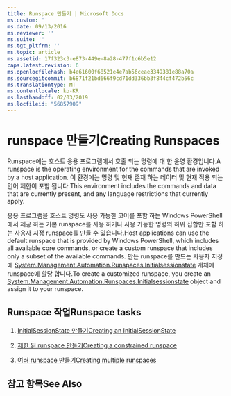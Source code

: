 ```yaml
---
title: Runspace 만들기 | Microsoft Docs
ms.custom: ''
ms.date: 09/13/2016
ms.reviewer: ''
ms.suite: ''
ms.tgt_pltfrm: ''
ms.topic: article
ms.assetid: 17f323c3-e873-449e-8a28-477f1c6b5e12
caps.latest.revision: 6
ms.openlocfilehash: b4e61600f68521e4e7ab56ceae3349381e88a70a
ms.sourcegitcommit: b6871f21bd666f9cd71dd336bb3f844cf472b56c
ms.translationtype: MT
ms.contentlocale: ko-KR
ms.lasthandoff: 02/03/2019
ms.locfileid: "56857909"
---
```

# <a name="creating-runspaces"></a><span data-ttu-id="e7af5-102">runspace 만들기</span><span class="sxs-lookup"><span data-stu-id="e7af5-102">Creating Runspaces</span></span>

<span data-ttu-id="e7af5-103">Runspace에는 호스트 응용 프로그램에서 호출 되는 명령에 대 한 운영 환경입니다.</span><span class="sxs-lookup"><span data-stu-id="e7af5-103">A runspace is the operating environment for the commands that are invoked by a host application.</span></span> <span data-ttu-id="e7af5-104">이 환경에는 명령 및 현재 존재 하는 데이터 및 현재 적용 되는 언어 제한이 포함 됩니다.</span><span class="sxs-lookup"><span data-stu-id="e7af5-104">This environment includes the commands and data that are currently present, and any language restrictions that currently apply.</span></span>

 <span data-ttu-id="e7af5-105">응용 프로그램을 호스트 명령도 사용 가능한 코어를 포함 하는 Windows PowerShell에서 제공 하는 기본 runspace를 사용 하거나 사용 가능한 명령의 하위 집합만 포함 하는 사용자 지정 runspace를 만들 수 있습니다.</span><span class="sxs-lookup"><span data-stu-id="e7af5-105">Host applications can use the default runspace that is provided by Windows PowerShell, which includes all available core commands, or create a custom runspace that includes only a subset of the available commands.</span></span> <span data-ttu-id="e7af5-106">만든 runspace를 만드는 사용자 지정에 [System.Management.Automation.Runspaces.Initialsessionstate](/dotnet/api/System.Management.Automation.Runspaces.InitialSessionState) 개체에 runspace에 할당 합니다.</span><span class="sxs-lookup"><span data-stu-id="e7af5-106">To create a customized runspace, you create an [System.Management.Automation.Runspaces.Initialsessionstate](/dotnet/api/System.Management.Automation.Runspaces.InitialSessionState) object and assign it to your runspace.</span></span>

## <a name="runspace-tasks"></a><span data-ttu-id="e7af5-107">Runspace 작업</span><span class="sxs-lookup"><span data-stu-id="e7af5-107">Runspace tasks</span></span>

1. [<span data-ttu-id="e7af5-108">InitialSessionState 만들기</span><span class="sxs-lookup"><span data-stu-id="e7af5-108">Creating an InitialSessionState</span></span>](./creating-an-initialsessionstate.md)

2. [<span data-ttu-id="e7af5-109">제한 된 runspace 만들기</span><span class="sxs-lookup"><span data-stu-id="e7af5-109">Creating a constrained runspace</span></span>](./creating-a-constrained-runspace.md)

3. [<span data-ttu-id="e7af5-110">여러 runspace 만들기</span><span class="sxs-lookup"><span data-stu-id="e7af5-110">Creating multiple runspaces</span></span>](./creating-multiple-runspaces.md)

## <a name="see-also"></a><span data-ttu-id="e7af5-111">참고 항목</span><span class="sxs-lookup"><span data-stu-id="e7af5-111">See Also</span></span>
